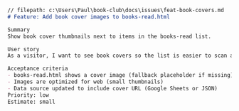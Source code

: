 ﻿```markdown
// filepath: c:\Users\Paul\book-club\docs\issues\feat-book-covers.md
# Feature: Add book cover images to books-read.html

Summary
Show book cover thumbnails next to items in the books-read list.

User story
As a visitor, I want to see book covers so the list is easier to scan and more visual.

Acceptance criteria
- books-read.html shows a cover image (fallback placeholder if missing)
- Images are optimized for web (small thumbnails)
- Data source updated to include cover URL (Google Sheets or JSON)
Priority: low
Estimate: small
```
